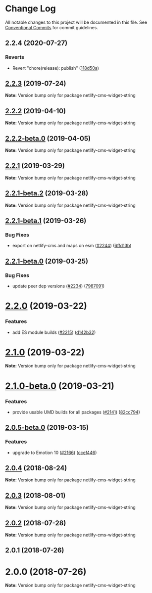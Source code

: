 # Change Log

All notable changes to this project will be documented in this file.
See [Conventional Commits](https://conventionalcommits.org) for commit guidelines.

## 2.2.4 (2020-07-27)


### Reverts

* Revert "chore(release): publish" ([118d50a](https://github.com/netlify/netlify-cms/tree/master/packages/netlify-cms-widget-string/commit/118d50a7a70295f25073e564b5161aa2b9883056))





## [2.2.3](https://github.com/netlify/netlify-cms/tree/master/packages/netlify-cms-widget-string/compare/netlify-cms-widget-string@2.2.2...netlify-cms-widget-string@2.2.3) (2019-07-24)

**Note:** Version bump only for package netlify-cms-widget-string





## [2.2.2](https://github.com/netlify/netlify-cms/tree/master/packages/netlify-cms-widget-string/compare/netlify-cms-widget-string@2.2.2-beta.0...netlify-cms-widget-string@2.2.2) (2019-04-10)

**Note:** Version bump only for package netlify-cms-widget-string





## [2.2.2-beta.0](https://github.com/netlify/netlify-cms/tree/master/packages/netlify-cms-widget-string/compare/netlify-cms-widget-string@2.2.1...netlify-cms-widget-string@2.2.2-beta.0) (2019-04-05)

**Note:** Version bump only for package netlify-cms-widget-string





## [2.2.1](https://github.com/netlify/netlify-cms/tree/master/packages/netlify-cms-widget-string/compare/netlify-cms-widget-string@2.2.1-beta.2...netlify-cms-widget-string@2.2.1) (2019-03-29)

**Note:** Version bump only for package netlify-cms-widget-string





## [2.2.1-beta.2](https://github.com/netlify/netlify-cms/tree/master/packages/netlify-cms-widget-string/compare/netlify-cms-widget-string@2.2.1-beta.1...netlify-cms-widget-string@2.2.1-beta.2) (2019-03-28)

**Note:** Version bump only for package netlify-cms-widget-string





## [2.2.1-beta.1](https://github.com/netlify/netlify-cms/tree/master/packages/netlify-cms-widget-string/compare/netlify-cms-widget-string@2.2.1-beta.0...netlify-cms-widget-string@2.2.1-beta.1) (2019-03-26)


### Bug Fixes

* export on netlify-cms and maps on esm ([#2244](https://github.com/netlify/netlify-cms/tree/master/packages/netlify-cms-widget-string/issues/2244)) ([6ffd13b](https://github.com/netlify/netlify-cms/tree/master/packages/netlify-cms-widget-string/commit/6ffd13b))





## [2.2.1-beta.0](https://github.com/netlify/netlify-cms/tree/master/packages/netlify-cms-widget-string/compare/netlify-cms-widget-string@2.2.0...netlify-cms-widget-string@2.2.1-beta.0) (2019-03-25)


### Bug Fixes

* update peer dep versions ([#2234](https://github.com/netlify/netlify-cms/tree/master/packages/netlify-cms-widget-string/issues/2234)) ([7987091](https://github.com/netlify/netlify-cms/tree/master/packages/netlify-cms-widget-string/commit/7987091))





# [2.2.0](https://github.com/netlify/netlify-cms/tree/master/packages/netlify-cms-widget-string/compare/netlify-cms-widget-string@2.1.0...netlify-cms-widget-string@2.2.0) (2019-03-22)


### Features

* add ES module builds ([#2215](https://github.com/netlify/netlify-cms/tree/master/packages/netlify-cms-widget-string/issues/2215)) ([d142b32](https://github.com/netlify/netlify-cms/tree/master/packages/netlify-cms-widget-string/commit/d142b32))





# [2.1.0](https://github.com/netlify/netlify-cms/tree/master/packages/netlify-cms-widget-string/compare/netlify-cms-widget-string@2.1.0-beta.0...netlify-cms-widget-string@2.1.0) (2019-03-22)

**Note:** Version bump only for package netlify-cms-widget-string





# [2.1.0-beta.0](https://github.com/netlify/netlify-cms/tree/master/packages/netlify-cms-widget-string/compare/netlify-cms-widget-string@2.0.5-beta.0...netlify-cms-widget-string@2.1.0-beta.0) (2019-03-21)


### Features

* provide usable UMD builds for all packages ([#2141](https://github.com/netlify/netlify-cms/tree/master/packages/netlify-cms-widget-string/issues/2141)) ([82cc794](https://github.com/netlify/netlify-cms/tree/master/packages/netlify-cms-widget-string/commit/82cc794))





## [2.0.5-beta.0](https://github.com/netlify/netlify-cms/tree/master/packages/netlify-cms-widget-string/compare/netlify-cms-widget-string@2.0.4...netlify-cms-widget-string@2.0.5-beta.0) (2019-03-15)


### Features

* upgrade to Emotion 10 ([#2166](https://github.com/netlify/netlify-cms/tree/master/packages/netlify-cms-widget-string/issues/2166)) ([ccef446](https://github.com/netlify/netlify-cms/tree/master/packages/netlify-cms-widget-string/commit/ccef446))





<a name="2.0.4"></a>
## [2.0.4](https://github.com/netlify/netlify-cms/tree/master/packages/netlify-cms-widget-string/compare/netlify-cms-widget-string@2.0.3...netlify-cms-widget-string@2.0.4) (2018-08-24)




**Note:** Version bump only for package netlify-cms-widget-string

<a name="2.0.3"></a>
## [2.0.3](https://github.com/netlify/netlify-cms/tree/master/packages/netlify-cms-widget-string/compare/netlify-cms-widget-string@2.0.2...netlify-cms-widget-string@2.0.3) (2018-08-01)




**Note:** Version bump only for package netlify-cms-widget-string

<a name="2.0.2"></a>
## [2.0.2](https://github.com/netlify/netlify-cms/tree/master/packages/netlify-cms-widget-string/compare/netlify-cms-widget-string@2.0.1...netlify-cms-widget-string@2.0.2) (2018-07-28)




**Note:** Version bump only for package netlify-cms-widget-string

<a name="2.0.1"></a>
## 2.0.1 (2018-07-26)



<a name="2.0.0"></a>
# 2.0.0 (2018-07-26)




**Note:** Version bump only for package netlify-cms-widget-string
